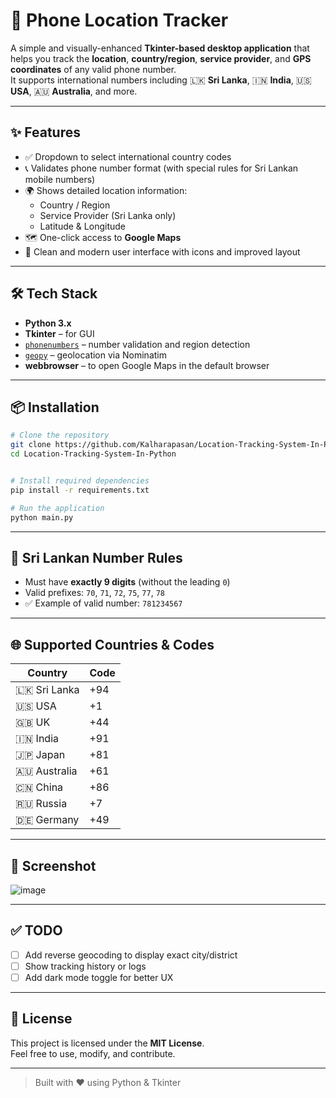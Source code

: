 
# 📍 Phone Location Tracker

A simple and visually-enhanced **Tkinter-based desktop application** that helps you track the **location**, **country/region**, **service provider**, and **GPS coordinates** of any valid phone number.  
It supports international numbers including 🇱🇰 **Sri Lanka**, 🇮🇳 **India**, 🇺🇸 **USA**, 🇦🇺 **Australia**, and more.

---

## ✨ Features

- ✅ Dropdown to select international country codes  
- 📞 Validates phone number format (with special rules for Sri Lankan mobile numbers)  
- 🌍 Shows detailed location information:
  - Country / Region  
  - Service Provider (Sri Lanka only)  
  - Latitude & Longitude  
- 🗺️ One-click access to **Google Maps**  
- 🎨 Clean and modern user interface with icons and improved layout

---

## 🛠️ Tech Stack

- **Python 3.x**
- **Tkinter** – for GUI  
- [`phonenumbers`](https://pypi.org/project/phonenumbers/) – number validation and region detection  
- [`geopy`](https://pypi.org/project/geopy/) – geolocation via Nominatim  
- **webbrowser** – to open Google Maps in the default browser  

---

## 📦 Installation

```bash
# Clone the repository
git clone https://github.com/Kalharapasan/Location-Tracking-System-In-Python.git
cd Location-Tracking-System-In-Python


# Install required dependencies
pip install -r requirements.txt

# Run the application
python main.py
```

---

## 📌 Sri Lankan Number Rules

- Must have **exactly 9 digits** (without the leading `0`)
- Valid prefixes: `70`, `71`, `72`, `75`, `77`, `78`  
- ✅ Example of valid number: `781234567`

---

## 🌐 Supported Countries & Codes

| Country        | Code |
|----------------|------|
| 🇱🇰 Sri Lanka   | +94  |
| 🇺🇸 USA         | +1   |
| 🇬🇧 UK          | +44  |
| 🇮🇳 India       | +91  |
| 🇯🇵 Japan       | +81  |
| 🇦🇺 Australia   | +61  |
| 🇨🇳 China       | +86  |
| 🇷🇺 Russia      | +7   |
| 🇩🇪 Germany     | +49  |

---

## 📸 Screenshot

![image](https://github.com/user-attachments/assets/939ba8e9-fdae-4600-a894-fd7ac2c5dddf)

---

## ✅ TODO

- [ ] Add reverse geocoding to display exact city/district
- [ ] Show tracking history or logs
- [ ] Add dark mode toggle for better UX

---

## 📃 License

This project is licensed under the **MIT License**.  
Feel free to use, modify, and contribute.

---

> Built with ❤️ using Python & Tkinter
